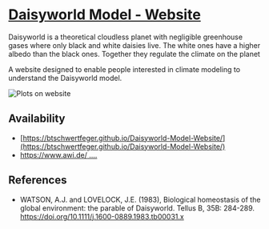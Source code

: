 # [Daisyworld Model - Website](https://btschwertfeger.github.io/Daisyworld-Model-Website/)

Daisyworld is a theoretical cloudless planet with negligible greenhouse gases
where only black and white daisies live. The white ones have a higher albedo
than the black ones. Together they regulate the climate on the planet

A website designed to enable people interested in climate modeling to understand
the Daisyworld model.

![Plots on website](images/plots.png)

## Availability

- [https://btschwertfeger.github.io/Daisyworld-Model-Website/](https://btschwertfeger.github.io/Daisyworld-Model-Website/)
- [https://www.awi.de/
  ....](https://www.awi.de/fileadmin/user_upload/AWI/Forschung/Klimawissenschaft/Dynamik_des_Palaeoklimas/DaisyWorld/index.html)

## References

- WATSON, A.J. and LOVELOCK, J.E. (1983), Biological homeostasis of the global
  environment: the parable of Daisyworld. Tellus B, 35B: 284-289.
  https://doi.org/10.1111/j.1600-0889.1983.tb00031.x
